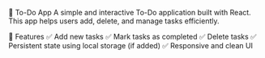 📝 To-Do App
A simple and interactive To-Do application built with React. This app helps users add, delete, and manage tasks efficiently.

🚀 Features
✅ Add new tasks
✅ Mark tasks as completed
✅ Delete tasks
✅ Persistent state using local storage (if added)
✅ Responsive and clean UI
